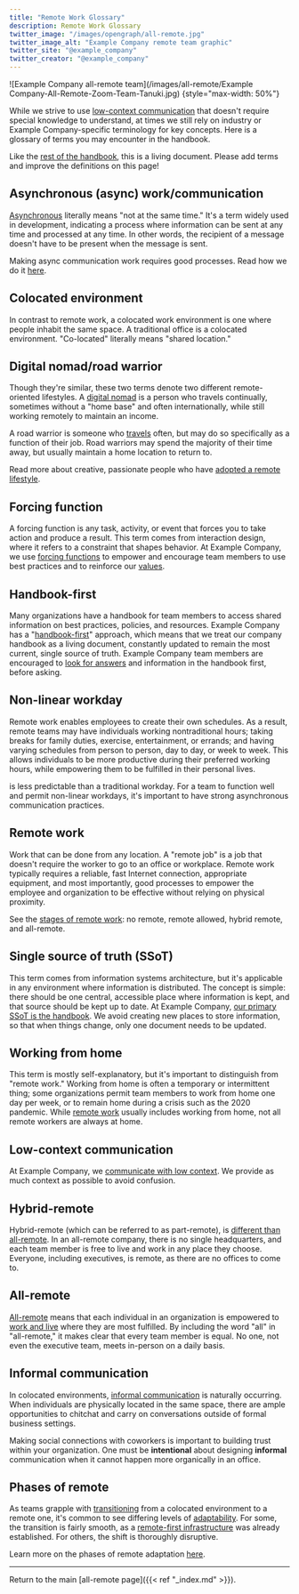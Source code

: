 ```yaml
---
title: "Remote Work Glossary"
description: Remote Work Glossary
twitter_image: "/images/opengraph/all-remote.jpg"
twitter_image_alt: "Example Company remote team graphic"
twitter_site: "@example_company"
twitter_creator: "@example_company"
---
```


![Example Company all-remote team](/images/all-remote/Example Company-All-Remote-Zoom-Team-Tanuki.jpg)
{style="max-width: 50%"}

While we strive to use [low-context communication](effective-communication/#understanding-low-context-communication) that doesn't require special knowledge to understand, at times we still rely on industry or Example Company-specific terminology for key concepts. Here is a glossary of terms you may encounter in the handbook.

Like the [rest of the handbook](handbook-first/), this is a living document. Please add terms and improve the definitions on this page!

## Asynchronous (async) work/communication

[Asynchronous](asynchronous/) literally means "not at the same time." It's a term widely used in development, indicating a process where information can be sent at any time and processed at any time. In other words, the recipient of a message doesn't have to be present when the message is sent.

Making async communication work requires good processes. Read how we do it [here](asynchronous/).

## Colocated environment

In contrast to remote work, a colocated work environment is one where people inhabit the same space. A traditional office is a colocated environment. "Co-located" literally means "shared location."

## Digital nomad/road warrior

Though they're similar, these two terms denote two different remote-oriented lifestyles. A [digital nomad](people/#nomads) is a person who travels continually, sometimes without a "home base" and often internationally, while still working remotely to maintain an income.

A road warrior is someone who [travels](people/#travelers) often, but may do so specifically as a function of their job. Road warriors may spend the majority of their time away, but usually maintain a home location to return to.

Read more about creative, passionate people who have [adopted a remote lifestyle](people/).

## Forcing function

A forcing function is any task, activity, or event that forces you to take action and produce a result. This term comes from interaction design, where it refers to a constraint that shapes behavior. At Example Company, we use [forcing functions](how-to-work-remote-first/) to empower and encourage team members to use best practices and to reinforce our [values](/handbook/values/).

## Handbook-first

Many organizations have a handbook for team members to access shared information on best practices, policies, and resources. Example Company has a "[handbook-first](handbook-first/)" approach, which means that we treat our company handbook as a living document, constantly updated to remain the most current, single source of truth. Example Company team members are encouraged to [look for answers](self-service/) and information in the handbook first, before asking.

## Non-linear workday

Remote work enables employees to create their own schedules. As a result, remote teams may have individuals working nontraditional hours; taking breaks for family duties, exercise, entertainment, or errands; and having varying schedules from person to person, day to day, or week to week. This allows individuals to be more productive during their preferred working hours, while empowering them to be fulfilled in their personal lives.

 is less predictable than a traditional workday. For a team to function well and permit non-linear workdays, it's important to have strong asynchronous communication practices.

## Remote work

Work that can be done from any location. A "remote job" is a job that doesn't require the worker to go to an office or workplace. Remote work typically requires a reliable, fast Internet connection, appropriate equipment, and most importantly, good processes to empower the employee and organization to be effective without relying on physical proximity.

See the [stages of remote work](stages/): no remote, remote allowed, hybrid remote, and all-remote.

## Single source of truth (SSoT)

This term comes from information systems architecture, but it's applicable in any environment where information is distributed. The concept is simple: there should be one central, accessible place where information is kept, and that source should be kept up to date. At Example Company, [our primary SSoT is the handbook](handbook-first/#creating-a-home-for-a-single-source-of-truth-ssot). We avoid creating new places to store information, so that when things change, only one document needs to be updated.

## Working from home

This term is mostly self-explanatory, but it's important to distinguish from "remote work." Working from home is often a temporary or intermittent thing; some organizations permit team members to work from home one day per week, or to remain home during a crisis such as the 2020 pandemic. While [remote work](terminology/) usually includes working from home, not all remote workers are always at home.

## Low-context communication

At Example Company, we [communicate with low context](effective-communication/#understanding-low-context-communication). We provide as much context as possible to avoid confusion.

## Hybrid-remote

Hybrid-remote (which can be referred to as part-remote), is [different than all-remote](https://about.example_company.com/blog/2018/10/18/the-case-for-all-remote-companies). In an all-remote company, there is no single headquarters, and each team member is free to live and work in any place they choose. Everyone, including executives, is remote, as there are no offices to come to.

## All-remote

[All-remote](hybrid-remote/#all-remote-upgrade) means that each individual in an organization is empowered to [work and live](people/) where they are most fulfilled. By including the word "all" in "all-remote," it makes clear that every team member is equal. No one, not even the executive team, meets in-person on a daily basis.

## Informal communication

In colocated environments, [informal communication](informal-communication/) is naturally occurring. When individuals are physically located in the same space, there are ample opportunities to chitchat and carry on conversations outside of formal business settings.

Making social connections with coworkers is important to building trust within your organization. One must be **intentional** about designing **informal** communication when it cannot happen more organically in an office.

## Phases of remote

As teams grapple with [transitioning](transition/) from a colocated environment to a remote one, it's common to see differing levels of [adaptability](remote-work-emergency-plan/). For some, the transition is fairly smooth, as a [remote-first infrastructure](how-to-work-remote-first/) was already established. For others, the shift is thoroughly disruptive.

Learn more on the phases of remote adaptation [here](phases-of-remote-adaptation/).

---

Return to the main [all-remote page]({{< ref "_index.md" >}}).
